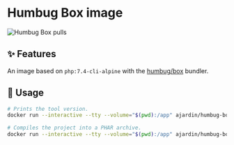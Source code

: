 Humbug Box image
================
![Humbug Box pulls](https://img.shields.io/docker/pulls/ajardin/humbug-box?style=for-the-badge)

✨ Features
-----------
An image based on `php:7.4-cli-alpine` with the [humbug/box][1] bundler.

🚀 Usage
--------
```bash
# Prints the tool version.
docker run --interactive --tty --volume="$(pwd):/app" ajardin/humbug-box

# Compiles the project into a PHAR archive.
docker run --interactive --tty --volume="$(pwd):/app" ajardin/humbug-box compile -vvv
```

<!-- Resources -->
[1]: https://github.com/humbug/box
